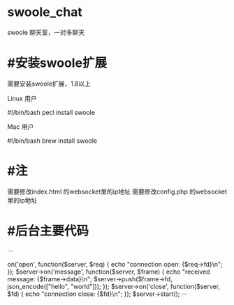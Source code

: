 # swoole_chat

swoole 聊天室，一对多聊天

#安装swoole扩展
====
需要安装swoole扩展，1.8以上

Linux 用户

#!/bin/bash
pecl install swoole

Mac 用户

#!/bin/bash
brew install swoole

#注
====
需要修改index.html 的websocket里的ip地址
需要修改config.php 的websocket里的ip地址

#后台主要代码
====
···
<?php
$server = new swoole_websocket_server("127.0.0.1", 9502);

$server->on('open', function($server, $req) {
    echo "connection open: {$req->fd}\n";
});

$server->on('message', function($server, $frame) {
    echo "received message: {$frame->data}\n";
    $server->push($frame->fd, json_encode(["hello", "world"]));
});

$server->on('close', function($server, $fd) {
    echo "connection close: {$fd}\n";
});

$server->start();
···




















